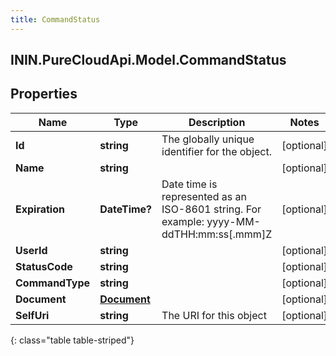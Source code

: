 ```yaml
---
title: CommandStatus
---
```

## ININ.PureCloudApi.Model.CommandStatus

## Properties

|Name | Type | Description | Notes|
|------------ | ------------- | ------------- | -------------|
| **Id** | **string** | The globally unique identifier for the object. | [optional] |
| **Name** | **string** |  | [optional] |
| **Expiration** | **DateTime?** | Date time is represented as an ISO-8601 string. For example: yyyy-MM-ddTHH:mm:ss[.mmm]Z | [optional] |
| **UserId** | **string** |  | [optional] |
| **StatusCode** | **string** |  | [optional] |
| **CommandType** | **string** |  | [optional] |
| **Document** | [**Document**](Document.html) |  | [optional] |
| **SelfUri** | **string** | The URI for this object | [optional] |
{: class="table table-striped"}


